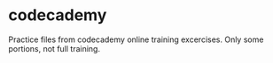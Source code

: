 # codecademy

Practice files from codecademy online training excercises.  Only some portions, not full training.

